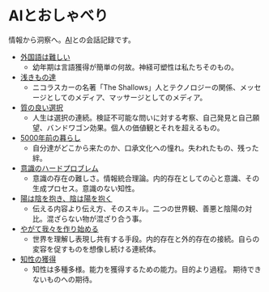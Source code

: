 # AIとおしゃべり

情報から洞察へ。[AI](https://openai.com/research/gpt-4)との会話記録です。

* [外国語は難しい](https://chat.openai.com/share/413f87e1-0c68-469f-9b8e-2128251eaca9)
  * 幼年期は言語獲得が簡単の何故。神経可塑性は私たちそのもの。
* [浅きもの達](https://chat.openai.com/share/44f841f2-1d07-4e80-9029-649c98cb53cf)
  * ニコラスカーの名著「The Shallows」人とテクノロジーの関係、メッセージとしてのメディア、マッサージとしてのメディア。
* [質の良い選択](https://chat.openai.com/share/b0f8237f-11cc-4a6d-963b-e9574f1d75e9)
  * 人生は選択の連続。検証不可能な問いに対する考察、自己発見と自己願望、バンドワゴン効果。個人の価値観とそれを超えるもの。
* [5000年前の暮らし](https://chat.openai.com/share/c65858a2-cef3-463e-a5ff-b0c24bbccd31)
  * 自分達がどこから来たのか、口承文化への憧れ。失われたもの、残った絆。
* [意識のハードプロブレム](https://chat.openai.com/share/500d3b50-4013-45e4-a499-41507fdadb2c)
  * 意識の存在の難しさ。情報統合理論。内的存在としての心と意識、その生成プロセス。意識のない知性。
* [陽は陰を抱き、陰は陽を抱く](https://chat.openai.com/share/38f60252-0942-4439-8cf9-edbc8fc9a437)
  * 伝える内容より伝え方、そのスキル。二つの世界観、善悪と陰陽の対比。混ざらない物が混ざり合う事。
* [やがて我々を作り始める](https://chat.openai.com/share/6d9a26fe-f97c-4609-8042-26ec7367715a)
  * 世界を理解し表現し共有する手段。内的存在と外的存在の接続。自らの変容を促すものを想像し続ける連続体。
* [知性の獲得](https://chat.openai.com/share/b93dfd88-63e0-4ff8-8240-94ae4677546c)
  * 知性は多種多様。能力を獲得するための能力。目的より過程。 期待できないものへの期待。
